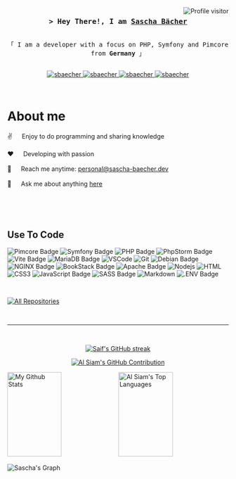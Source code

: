 <a href="https://komarev.com/ghpvc/?username=sbaecher">
  <img align="right" src="https://komarev.com/ghpvc/?username=sbaecher&label=Visitors&color=0e75b6&style=flat" alt="Profile visitor" />
</a>

<!-- Intro  -->
<h3 align="center">
        <samp>&gt; Hey There!, I am
                <b><a target="_blank" href="https://sascha-baecher.dev">Sascha Bächer</a></b>
        </samp>
</h3>


<p align="center"> 
  <samp>
    <br>
    「 I am a developer with a focus on PHP, Symfony and Pimcore from <b>Germany</b> 」
    <br>
    <br>
  </samp>
</p>

<p align="center">
 <a href="https://sascha-baecher.dev" target="blank">
  <img src="https://img.shields.io/badge/Website-DC143C?style=for-the-badge&logo=medium&logoColor=white" alt="sbaecher" />
 </a>
 <a href="https://linkedin.com/in/al-siam" target="_blank">
  <img src="https://img.shields.io/badge/LinkedIn-0077B5?style=for-the-badge&logo=linkedin&logoColor=white" alt="sbaecher"/>
 </a>
 <a href="https://dev.to/sbaecher" target="_blank">
  <img src="https://img.shields.io/badge/dev.to-0A0A0A?style=for-the-badge&logo=dev.to&logoColor=white" alt="sbaecher" />
 </a>
 <a href="https://www.instagram.com/sacha.bhr" target="_blank">
  <img src="https://img.shields.io/badge/Instagram-fe4164?style=for-the-badge&logo=instagram&logoColor=white" alt="sbaecher" />
 </a> 
</p>
<br />

<!-- About Section -->
 # About me
 
<p>
  
 ✌️ &emsp; Enjoy to do programming and sharing knowledge <br/><br/>
 ❤️ &emsp; Developing with passion<br/><br/>
 📧 &emsp; Reach me anytime: personal@sascha-baecher.dev<br/><br/>
 💬 &emsp; Ask me about anything [here](https://github.com/sbaecher/sbaecher/issues)

</p>

<br/>
<br/>
<br/>

## Use To Code

![Pimcore Badge](https://img.shields.io/badge/Pimcore-6428B4?logo=pimcore&logoColor=fff&style=for-the-badge)
![Symfony Badge](https://img.shields.io/badge/Symfony-000?logo=symfony&logoColor=fff&style=for-the-badge)
![PHP Badge](https://img.shields.io/badge/PHP-777BB4?logo=php&logoColor=fff&style=for-the-badge)
![PhpStorm Badge](https://img.shields.io/badge/PhpStorm-000?logo=phpstorm&logoColor=fff&style=for-the-badge)
![Vite Badge](https://img.shields.io/badge/Vite-646CFF?logo=vite&logoColor=fff&style=for-the-badge)
![MariaDB Badge](https://img.shields.io/badge/MariaDB-003545?logo=mariadb&logoColor=fff&style=for-the-badge)
![VSCode](https://img.shields.io/badge/Visual_Studio-0078d7?style=for-the-badge&logo=visual%20studio&logoColor=white)
![Git](https://img.shields.io/badge/Git-F05032?style=for-the-badge&logo=git&logoColor=white)
![Debian Badge](https://img.shields.io/badge/Debian-A81D33?logo=debian&logoColor=fff&style=for-the-badge)
![NGINX Badge](https://img.shields.io/badge/NGINX-009639?logo=nginx&logoColor=fff&style=for-the-badge)
![BookStack Badge](https://img.shields.io/badge/BookStack-0288D1?logo=bookstack&logoColor=fff&style=for-the-badge)
![Apache Badge](https://img.shields.io/badge/Apache-D22128?logo=apache&logoColor=fff&style=for-the-badge)
![Nodejs](https://img.shields.io/badge/Nodejs-3C873A?style=for-the-badge&labelColor=black&logo=node.js&logoColor=3C873A)
![HTML](https://img.shields.io/badge/HTML5-E34F26?style=for-the-badge&logo=html5&logoColor=white)
![CSS3](https://img.shields.io/badge/CSS3-1572B6?style=for-the-badge&logo=css3&logoColor=white)
![JavaScript Badge](https://img.shields.io/badge/JavaScript-F7DF1E?logo=javascript&logoColor=000&style=for-the-badge)
![SASS Badge](https://img.shields.io/badge/Sass-CC6699?style=for-the-badge&logo=sass&logoColor=white)
![Markdown](https://img.shields.io/badge/Markdown-000000?style=for-the-badge&logo=markdown&logoColor=white)
![.ENV Badge](https://img.shields.io/badge/.ENV-ECD53F?logo=dotenv&logoColor=000&style=for-the-badge)

<br/>

<!--- ## Top Open Source -
[![iTasks](https://github-readme-stats.vercel.app/api/pin/?username=alsiam&repo=itasks&border_color=7F3FBF&bg_color=0D1117&title_color=C9D1D9&text_color=8B949E&icon_color=7F3FBF)](https://github.com/alsiam/itasks)
[![urFolio](https://github-readme-stats.vercel.app/api/pin/?username=alsiam&repo=urfolio&border_color=7F3FBF&bg_color=0D1117&title_color=C9D1D9&text_color=8B949E&icon_color=7F3FBF)](https://github.com/alsiam/urfolio)
[![Web Projects](https://github-readme-stats.vercel.app/api/pin/?username=alsiam&repo=web-projects&border_color=7F3FBF&bg_color=0D1117&title_color=C9D1D9&text_color=8B949E&icon_color=7F3FBF)](https://github.com/alsiam/web-projects)
[![Al Siam Readme](https://github-readme-stats.vercel.app/api/pin/?username=alsiam&repo=alsiam&border_color=7F3FBF&bg_color=0D1117&title_color=C9D1D9&text_color=8B949E&icon_color=7F3FBF)](https://github.com/alsiam/alsiam) -->

<p align="left">
  <a href="https://github.com/sbaecher?tab=repositories" target="_blank"><img alt="All Repositories" title="All Repositories" src="https://img.shields.io/badge/-All%20Repos-2962FF?style=for-the-badge&logo=koding&logoColor=white"/></a>
</p>

<br/>
<hr/>
<br/>

<p align="center">
  <a href="https://github.com/sbaecher">
    <img src="https://github-readme-streak-stats.herokuapp.com/?user=sbaecher&theme=radical&border=7F3FBF&background=0D1117" alt="Saif's GitHub streak"/>
  </a>
</p>

<p align="center">
  <a href="https://github.com/sbaecher">
    <img src="https://github-profile-summary-cards.vercel.app/api/cards/profile-details?username=sbaecher&theme=radical" alt="Al Siam's GitHub Contribution"/>
  </a>
</p>

<a> 
    <a href="https://github.com/sbaecher"><img alt="My Github Stats" src="https://denvercoder1-github-readme-stats.vercel.app/api?username=sbaecher&show_icons=true&count_private=true&theme=react&border_color=7F3FBF&bg_color=0D1117&title_color=F85D7F&icon_color=F8D866" height="192px" width="49.5%"/></a>
  <a href="https://github.com/sbaecher"><img alt="Al Siam's Top Languages" src="https://denvercoder1-github-readme-stats.vercel.app/api/top-langs/?username=sbaecher&langs_count=8&layout=compact&theme=react&border_color=7F3FBF&bg_color=0D1117&title_color=F85D7F&icon_color=F8D866" height="192px" width="49.5%"/></a>
  <br/>
</a>


![Sascha's Graph](https://github-readme-activity-graph.vercel.app/graph?username=sbaecher&custom_title=Sascha's%20GitHub%20Activity%20Graph&bg_color=0D1117&color=7F3FBF&line=7F3FBF&point=7F3FBF&area_color=FFFFFF&title_color=FFFFFF&area=true)
